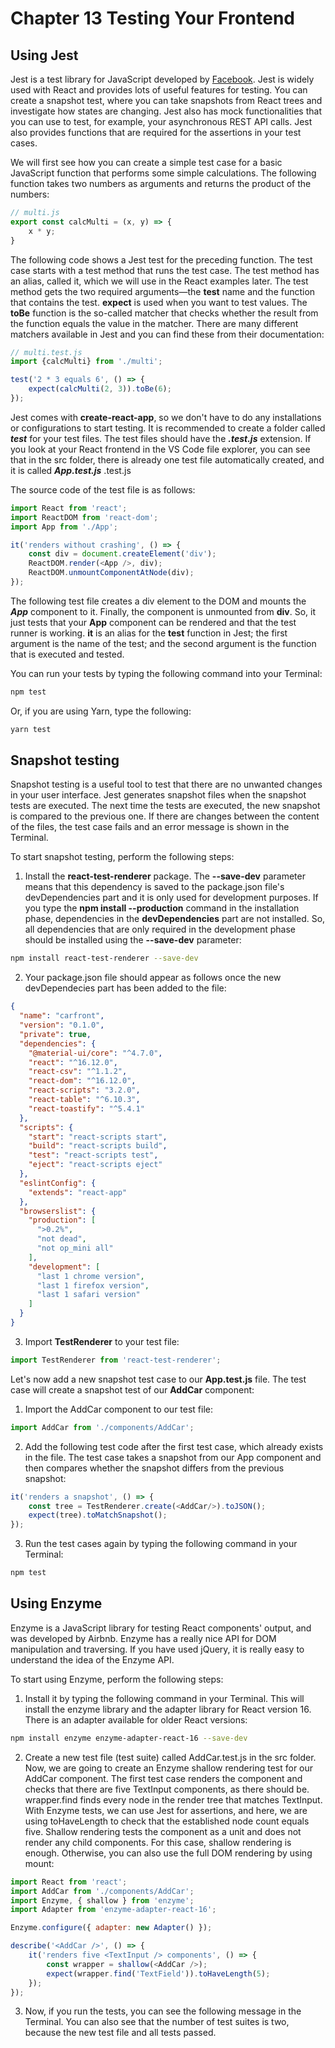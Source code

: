 # Chapter 13 Testing Your Frontend

## Using Jest
Jest is a test library for JavaScript developed by [Facebook](https://jestjs.io/). Jest is  widely used with React and provides lots of useful features for testing. You can create a snapshot test, where you can take snapshots from React trees and investigate how states are changing. Jest also has mock functionalities that you can use to test, for example, your asynchronous REST API calls. Jest also provides functions that are required for the
assertions in your test cases.

We will first see how you can create a simple test case for a basic JavaScript function that performs some simple calculations. The following function takes two numbers as arguments and returns the product of the numbers:

```js
// multi.js
export const calcMulti = (x, y) => {
    x * y;
}
```

The following code shows a Jest test for the preceding function. The test case starts with a test method that runs the test case. The test method has an alias, called it, which we will use in the React examples later. The test method gets the two required arguments—the **test** name and the function that contains the test. **expect** is used when you want to test values. The **toBe** function is the so-called matcher that checks whether the result from the function equals the value in the matcher. There are many different matchers available in Jest and you can find these from their documentation:


```js
// multi.test.js
import {calcMulti} from './multi';

test('2 * 3 equals 6', () => {
    expect(calcMulti(2, 3)).toBe(6);
});
```


Jest comes with **create-react-app**, so we don't have to do any installations or configurations to start testing. It is recommended to create a folder called ***_test_*** for your test files. The test files should have the ***.test.js*** extension. If you look at your React frontend in the VS Code file explorer, you can see that in the src folder, there is already one test file automatically created, and it is called ***App.test.js***  .test.js

The source code of the test file is as follows:

```js
import React from 'react';
import ReactDOM from 'react-dom';
import App from './App';

it('renders without crashing', () => {
    const div = document.createElement('div');
    ReactDOM.render(<App />, div);
    ReactDOM.unmountComponentAtNode(div);
});
```

The following test file creates a div element to the DOM and mounts the ***App*** component to it. Finally, the component is unmounted from **div**. So, it just tests that your **App** component can be rendered and that the test runner is working. **it** is an alias for the **test** function in Jest; the first argument is the name of the test; and the second argument is the function that is executed and tested.

You can run your tests by typing the following command into your Terminal:

```bash
npm test
```

Or, if you are using Yarn, type the following:

```bash
yarn test
```

## Snapshot testing
Snapshot testing is a useful tool to test that there are no unwanted changes in your user interface. Jest generates snapshot files when the snapshot tests are executed. The next time the tests are executed, the new snapshot is compared to the previous one. If there are changes between the content of the files, the test case fails and an error message is shown in the Terminal.


To start snapshot testing, perform the following steps:

1. Install the **react-test-renderer** package. The **--save-dev** parameter means that this dependency is saved to the package.json file's devDependencies
part and it is only used for development purposes. If you type the **npm install --production** command in the installation phase, dependencies in the **devDependencies** part are not installed. So, all dependencies that are only required in the development phase should be installed using the **--save-dev** parameter:

```bash
npm install react-test-renderer --save-dev
```
2. Your package.json file should appear as follows once the new devDependecies part has been added to the file:

```json
{
  "name": "carfront",
  "version": "0.1.0",
  "private": true,
  "dependencies": {
    "@material-ui/core": "^4.7.0",
    "react": "^16.12.0",
    "react-csv": "^1.1.2",
    "react-dom": "^16.12.0",
    "react-scripts": "3.2.0",
    "react-table": "^6.10.3",
    "react-toastify": "^5.4.1"
  },
  "scripts": {
    "start": "react-scripts start",
    "build": "react-scripts build",
    "test": "react-scripts test",
    "eject": "react-scripts eject"
  },
  "eslintConfig": {
    "extends": "react-app"
  },
  "browserslist": {
    "production": [
      ">0.2%",
      "not dead",
      "not op_mini all"
    ],
    "development": [
      "last 1 chrome version",
      "last 1 firefox version",
      "last 1 safari version"
    ]
  }
}
```

3. Import **TestRenderer** to your test file:

```js
import TestRenderer from 'react-test-renderer';
```

Let's now add a new snapshot test case to our **App.test.js** file. The test case will create a snapshot test of our **AddCar** component:

1. Import the AddCar component to our test file:

```js
import AddCar from './components/AddCar';
```

2. Add the following test code after the first test case, which already exists in the file. The test case takes a snapshot from our App component and then compares whether the snapshot differs from the previous snapshot:

```js
it('renders a snapshot', () => {
    const tree = TestRenderer.create(<AddCar/>).toJSON();
    expect(tree).toMatchSnapshot();
});
```

3. Run the test cases again by typing the following command in your Terminal:

```bash
npm test
```

## Using Enzyme

Enzyme is a JavaScript library for testing React components' output, and was developed by Airbnb. Enzyme has a really nice API for DOM manipulation and traversing. If you have used jQuery, it is really easy to understand the idea of the Enzyme API.

To start using Enzyme, perform the following steps:

1. Install it by typing the following command in your Terminal. This will install the enzyme library and the adapter library for React version 16. There is an adapter available for older React versions:

```bash
npm install enzyme enzyme-adapter-react-16 --save-dev
```

2. Create a new test file (test suite) called AddCar.test.js in the src folder. Now, we are going to create an Enzyme shallow rendering test for our AddCar
component. The first test case renders the component and checks that there are five TextInput components, as there should be. wrapper.find finds every
node in the render tree that matches TextInput. With Enzyme tests, we can use Jest for assertions, and here, we are using toHaveLength to check that the
established node count equals five. Shallow rendering tests the component as a unit and does not render any child components. For this case, shallow rendering is enough. Otherwise, you can also use the full DOM rendering by using mount:

```js
import React from 'react';
import AddCar from './components/AddCar';
import Enzyme, { shallow } from 'enzyme';
import Adapter from 'enzyme-adapter-react-16';

Enzyme.configure({ adapter: new Adapter() });

describe('<AddCar />', () => {
    it('renders five <TextInput /> components', () => {
        const wrapper = shallow(<AddCar />);
        expect(wrapper.find('TextField')).toHaveLength(5);
    });
});
```

3. Now, if you run the tests, you can see the following message in the Terminal. You can also see that the number of test suites is two, because the new test file and all tests passed.